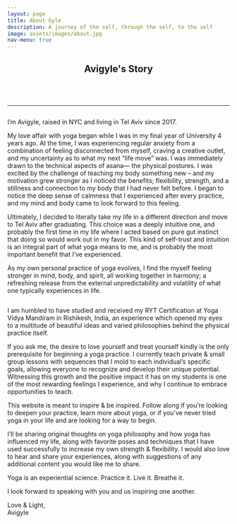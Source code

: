 ```yaml
---
layout: page
title: About Gyle
description: A journey of the self, through the self, to the self
image: assets/images/about.jpg
nav-menu: true
---
```

<!-- Main -->
<div id="main" class="alt">

<!-- One -->
<section id="one">
	<div class="inner">
		<header class="major">
			<h1>Avigyle's Story</h1>
		</header>
		<span class="image fit"><img src="{% link assets/images/about1.jpg %}" alt="" /></span>
		<hr />


<!-- Content Option 2 -->
<span class="image left"><img src="{% link assets/images/about2.jpg %}" alt="" /></span>
<p>I’m Avigyle, raised in NYC and living in Tel Aviv since 2017.</p>

<p>My love affair with yoga began while I was in my final year of University 4 years ago. At the time, I was experiencing regular anxiety from a combination of feeling disconnected from myself, craving a creative outlet, and my uncertainty as to what my next “life move” was. I was immediately drawn to the technical aspects of asana— the physical postures. I was excited by the challenge of teaching my body something new – and my motivation grew stronger as I noticed the benefits; flexibility, strength, and a stillness and connection to my body that I had never felt before. I began to notice the deep sense of calmness that I experienced after every practice, and my mind and body came to look forward to this feeling.</p>

<p>Ultimately, I decided to literally take my life in a different direction and move to Tel Aviv after graduating. This choice was a deeply intuitive one, and probably the first time in my life where I acted based on pure gut instinct that doing so would work out in my favor. This kind of self-trust and intuition is an integral part of what yoga means to me, and is probably the most important benefit that I’ve experienced.</p>

<p>As my own personal practice of yoga evolves, I find the myself feeling stronger in mind, body, and spirit, all working together in harmony; a refreshing release from the external unpredictability and volatility of what one typically experiences in life.</p>

<span class="image right"><img src="{% link assets/images/about3.jpg %}" alt="" /></span>
<p>I am humbled to have studied and received my RYT Certification at Yoga Vidya Mandiram in Rishikesh, India, an experience which opened my eyes to a multitude of beautiful ideas and varied philosophies behind the physical practice itself.</p>

<p>If you ask me, the desire to love yourself and treat yourself kindly is the only prerequisite for beginning a yoga practice. I currently teach private & small group lessons with sequences that I mold to each individual’s specific goals, allowing everyone to recognize and develop their unique potential. Witnessing this growth and the positive impact it has on my students is one of the most rewarding feelings I experience, and why I continue to embrace opportunities to teach.</p>

<p>This website is meant to inspire & be inspired. Follow along if you’re looking to deepen your practice, learn more about yoga, or if you’ve never tried yoga in your life and are looking for a way to begin. </p>

<p>I’ll be sharing original thoughts on yoga philosophy and how yoga has influenced my life, along with favorite poses and techniques that I have used successfully to increase my own strength & flexibility. I would also love to hear and share your experiences, along with suggestions of any additional content you would like me to share.</p>

<p>Yoga is an experiential science. Practice it. Live it. Breathe it.</p>

<p>I look forward to speaking with you and us inspiring one another.</p>

<p>Love & Light,<br />
Avigyle</p>



<!-- Content Option 2
<div class="row 200%">
	<div class="6u 12u$(medium)">
		<p>I’m Avigyle, raised in NYC and living in Tel Aviv since 2017.</p>
		<p>My love affair with yoga began while I was in University 4 years ago, and has since increasingly grown stronger, reinforced by my realization and experience of the countless beneficial effects of a consistent practice.</p>
		<p>As my relationship with yoga evolves, I find myself feeling stronger in mind, body, and spirit, all working together in harmony; a refreshing release from the external unpredictability and volatility of what one typically experiences in life. I am humbled to have studied and received my RYT Certification at Yoga Vidya Mandiram in Rishikesh, India, an experience which opened my eyes to the beautiful ideas and varied philosophies behind the physical practice itself.</p>
		<p>I currently teach private & small group lessons with sequences that I mold to each individual’s specific goals, allowing everyone to recognize their unique potential. Witnessing this growth and the positive impact it has on my students is one of the most rewarding feelings I experience, and why I continue to embrace opportunities to teach.</p>
	</div>
	<div class="6u$ 12u$(medium)">
		<p>This website is meant to inspire & be inspired. Follow along if you’re looking to deepen your practice, learn more about yoga, or if you’ve never tried yoga in your life and are looking for a way to begin. I’ll be sharing original thoughts on yoga philosophy and how yoga has influenced my life, along with favorite poses and techniques that I have used successfully to increase my own strength & flexibility. I would also love to hear and share your experiences, along with suggestions of any additional content you would like me to share.</p>
		<p>This website is meant to inspire & be inspired. Follow along if you’re looking to deepen your practice, learn more about yoga, or if you’ve never tried yoga in your life and are looking for a way to begin. I’ll be sharing original thoughts on yoga philosophy and how yoga has influenced my life, along with favorite poses and techniques that I have used successfully to increase my own strength & flexibility. I would also love to hear and share your experiences, along with suggestions of any additional content you would like me to share.</p>
		<p>Yoga is an experiential science. Practice it. Live it. Breathe it.</p>
		<p>I look forward to speaking with you and us inspiring one another.</p>
		<p>Love & Light,<br />
		Avigyle</p>
	</div>
-->

